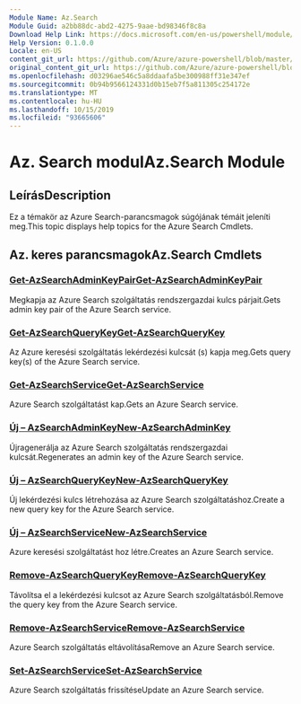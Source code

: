 ```yaml
---
Module Name: Az.Search
Module Guid: a2bb88dc-abd2-4275-9aae-bd98346f8c8a
Download Help Link: https://docs.microsoft.com/en-us/powershell/module/az.search
Help Version: 0.1.0.0
Locale: en-US
content_git_url: https://github.com/Azure/azure-powershell/blob/master/src/Search/Search/help/Az.Search.md
original_content_git_url: https://github.com/Azure/azure-powershell/blob/master/src/Search/Search/help/Az.Search.md
ms.openlocfilehash: d03296ae546c5a8ddaafa5be300988ff31e347ef
ms.sourcegitcommit: 0b94b9566124331d0b15eb7f5a811305c254172e
ms.translationtype: MT
ms.contentlocale: hu-HU
ms.lasthandoff: 10/15/2019
ms.locfileid: "93665606"
---
```

# <span data-ttu-id="8acd2-101">Az. Search modul</span><span class="sxs-lookup"><span data-stu-id="8acd2-101">Az.Search Module</span></span>
## <span data-ttu-id="8acd2-102">Leírás</span><span class="sxs-lookup"><span data-stu-id="8acd2-102">Description</span></span>
<span data-ttu-id="8acd2-103">Ez a témakör az Azure Search-parancsmagok súgójának témáit jeleníti meg.</span><span class="sxs-lookup"><span data-stu-id="8acd2-103">This topic displays help topics for the Azure Search Cmdlets.</span></span>

## <span data-ttu-id="8acd2-104">Az. keres parancsmagok</span><span class="sxs-lookup"><span data-stu-id="8acd2-104">Az.Search Cmdlets</span></span>
### [<span data-ttu-id="8acd2-105">Get-AzSearchAdminKeyPair</span><span class="sxs-lookup"><span data-stu-id="8acd2-105">Get-AzSearchAdminKeyPair</span></span>](Get-AzSearchAdminKeyPair.md)
<span data-ttu-id="8acd2-106">Megkapja az Azure Search szolgáltatás rendszergazdai kulcs párjait.</span><span class="sxs-lookup"><span data-stu-id="8acd2-106">Gets admin key pair of the Azure Search service.</span></span>

### [<span data-ttu-id="8acd2-107">Get-AzSearchQueryKey</span><span class="sxs-lookup"><span data-stu-id="8acd2-107">Get-AzSearchQueryKey</span></span>](Get-AzSearchQueryKey.md)
<span data-ttu-id="8acd2-108">Az Azure keresési szolgáltatás lekérdezési kulcsát (s) kapja meg.</span><span class="sxs-lookup"><span data-stu-id="8acd2-108">Gets query key(s) of the Azure Search service.</span></span>

### [<span data-ttu-id="8acd2-109">Get-AzSearchService</span><span class="sxs-lookup"><span data-stu-id="8acd2-109">Get-AzSearchService</span></span>](Get-AzSearchService.md)
<span data-ttu-id="8acd2-110">Azure Search szolgáltatást kap.</span><span class="sxs-lookup"><span data-stu-id="8acd2-110">Gets an Azure Search service.</span></span>

### [<span data-ttu-id="8acd2-111">Új – AzSearchAdminKey</span><span class="sxs-lookup"><span data-stu-id="8acd2-111">New-AzSearchAdminKey</span></span>](New-AzSearchAdminKey.md)
<span data-ttu-id="8acd2-112">Újragenerálja az Azure Search szolgáltatás rendszergazdai kulcsát.</span><span class="sxs-lookup"><span data-stu-id="8acd2-112">Regenerates an admin key of the Azure Search service.</span></span>

### [<span data-ttu-id="8acd2-113">Új – AzSearchQueryKey</span><span class="sxs-lookup"><span data-stu-id="8acd2-113">New-AzSearchQueryKey</span></span>](New-AzSearchQueryKey.md)
<span data-ttu-id="8acd2-114">Új lekérdezési kulcs létrehozása az Azure Search szolgáltatáshoz.</span><span class="sxs-lookup"><span data-stu-id="8acd2-114">Create a new query key for the Azure Search service.</span></span>

### [<span data-ttu-id="8acd2-115">Új – AzSearchService</span><span class="sxs-lookup"><span data-stu-id="8acd2-115">New-AzSearchService</span></span>](New-AzSearchService.md)
<span data-ttu-id="8acd2-116">Azure keresési szolgáltatást hoz létre.</span><span class="sxs-lookup"><span data-stu-id="8acd2-116">Creates an Azure Search service.</span></span>

### [<span data-ttu-id="8acd2-117">Remove-AzSearchQueryKey</span><span class="sxs-lookup"><span data-stu-id="8acd2-117">Remove-AzSearchQueryKey</span></span>](Remove-AzSearchQueryKey.md)
<span data-ttu-id="8acd2-118">Távolítsa el a lekérdezési kulcsot az Azure Search szolgáltatásból.</span><span class="sxs-lookup"><span data-stu-id="8acd2-118">Remove the query key from the Azure Search service.</span></span>

### [<span data-ttu-id="8acd2-119">Remove-AzSearchService</span><span class="sxs-lookup"><span data-stu-id="8acd2-119">Remove-AzSearchService</span></span>](Remove-AzSearchService.md)
<span data-ttu-id="8acd2-120">Azure Search szolgáltatás eltávolítása</span><span class="sxs-lookup"><span data-stu-id="8acd2-120">Remove an Azure Search service.</span></span>

### [<span data-ttu-id="8acd2-121">Set-AzSearchService</span><span class="sxs-lookup"><span data-stu-id="8acd2-121">Set-AzSearchService</span></span>](Set-AzSearchService.md)
<span data-ttu-id="8acd2-122">Azure Search szolgáltatás frissítése</span><span class="sxs-lookup"><span data-stu-id="8acd2-122">Update an Azure Search service.</span></span>


